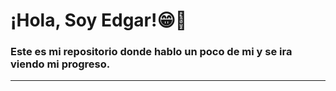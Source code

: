 # ¡Hola, Soy Edgar!😁👋  
### Este es mi repositorio donde hablo un poco de mi y se ira viendo mi progreso.  
***  
